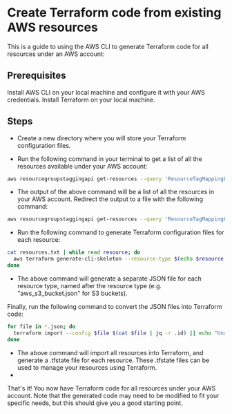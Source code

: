 # Create Terraform code from existing AWS resources

This is a guide to using the AWS CLI to generate Terraform code for all resources under an AWS account:

## Prerequisites

Install AWS CLI on your local machine and configure it with your AWS credentials.
Install Terraform on your local machine.

## Steps

- Create a new directory where you will store your Terraform configuration files.

- Run the following command in your terminal to get a list of all the resources available under your AWS account:

```bash
aws resourcegroupstaggingapi get-resources --query 'ResourceTagMappingList[].ResourceARN' --output text
```

- The output of the above command will be a list of all the resources in your AWS account. Redirect the output to a file with the following command:

```bash
aws resourcegroupstaggingapi get-resources --query 'ResourceTagMappingList[].ResourceARN' --output text > resources.txt
```

- Run the following command to generate Terraform configuration files for each resource:

```bash
cat resources.txt | while read resource; do
  aws terraform generate-cli-skeleton --resource-type $(echo $resource | awk -F ":" '{print $6}') --output json > $(echo $resource | awk -F ":" '{print $6}').json;
done
```

- The above command will generate a separate JSON file for each resource type, named after the resource type (e.g. "aws_s3_bucket.json" for S3 buckets).

Finally, run the following command to convert the JSON files into Terraform code:

```bash
for file in *.json; do
  terraform import --config $file $(cat $file | jq -r .id) || echo "Unable to import $file";
done
```

- The above command will import all resources into Terraform, and generate a .tfstate file for each resource. These .tfstate files can be used to manage your resources using Terraform.
- 
That's it! You now have Terraform code for all resources under your AWS account. Note that the generated code may need to be modified to fit your specific needs, but this should give you a good starting point.
